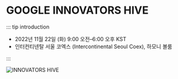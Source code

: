# GOOGLE INNOVATORS HIVE

::: tip introduction
- 2022년 11월 22일 (화) 9:00 오전–6:00 오후 KST
- 인터컨티넨탈 서울 코엑스 (Intercontinental Seoul Coex), 하모니 볼룸

:::

![INNOVATORS HIVE](https://inthecloud.withgoogle.com/next-22-innovators-hive-korea/static/img/KR_InnovatorsHive_LP_2880x1200.png)